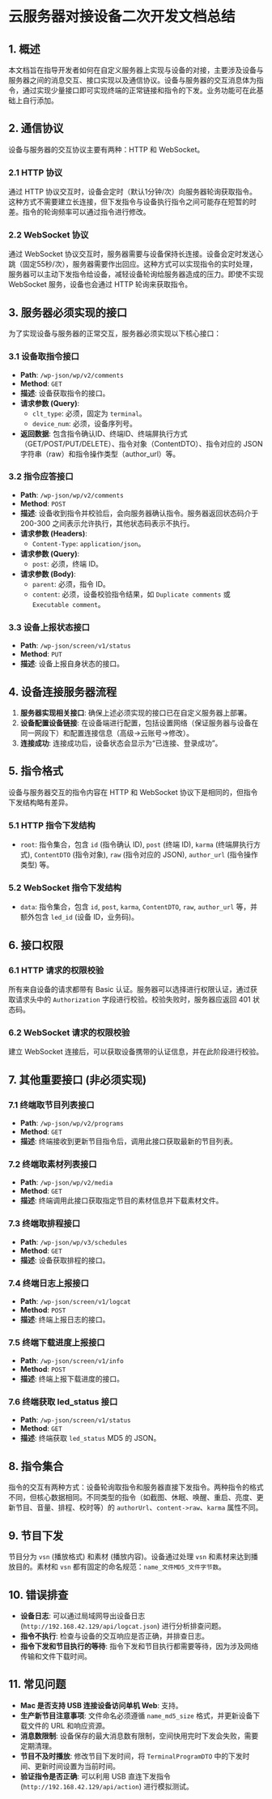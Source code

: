 # 云服务器对接设备二次开发文档总结

## 1. 概述

本文档旨在指导开发者如何在自定义服务器上实现与设备的对接，主要涉及设备与服务器之间的消息交互、接口实现以及通信协议。设备与服务器的交互消息体为指令，通过实现少量接口即可实现终端的正常链接和指令的下发。业务功能可在此基础上自行添加。

## 2. 通信协议

设备与服务器的交互协议主要有两种：HTTP 和 WebSocket。

### 2.1 HTTP 协议

通过 HTTP 协议交互时，设备会定时（默认1分钟/次）向服务器轮询获取指令。这种方式不需要建立长连接，但下发指令与设备执行指令之间可能存在短暂的时差。指令的轮询频率可以通过指令进行修改。

### 2.2 WebSocket 协议

通过 WebSocket 协议交互时，服务器需要与设备保持长连接。设备会定时发送心跳（固定55秒/次），服务器需要作出回应。这种方式可以实现指令的实时处理，服务器可以主动下发指令给设备，减轻设备轮询给服务器造成的压力。即使不实现 WebSocket 服务，设备也会通过 HTTP 轮询来获取指令。

## 3. 服务器必须实现的接口

为了实现设备与服务器的正常交互，服务器必须实现以下核心接口：

### 3.1 设备取指令接口

*   **Path**: `/wp-json/wp/v2/comments`
*   **Method**: `GET`
*   **描述**: 设备获取指令的接口。
*   **请求参数 (Query)**:
    *   `clt_type`: 必须，固定为 `terminal`。
    *   `device_num`: 必须，设备序列号。
*   **返回数据**: 包含指令确认ID、终端ID、终端屏执行方式（GET/POST/PUT/DELETE）、指令对象（ContentDTO）、指令对应的 JSON 字符串（raw）和指令操作类型（author_url）等。

### 3.2 指令应答接口

*   **Path**: `/wp-json/wp/v2/comments`
*   **Method**: `POST`
*   **描述**: 设备收到指令并校验后，会向服务器确认指令。服务器返回状态码介于 200-300 之间表示允许执行，其他状态码表示不执行。
*   **请求参数 (Headers)**:
    *   `Content-Type`: `application/json`。
*   **请求参数 (Query)**:
    *   `post`: 必须，终端 ID。
*   **请求参数 (Body)**:
    *   `parent`: 必须，指令 ID。
    *   `content`: 必须，设备校验指令结果，如 `Duplicate comments` 或 `Executable comment`。

### 3.3 设备上报状态接口

*   **Path**: `/wp-json/screen/v1/status`
*   **Method**: `PUT`
*   **描述**: 设备上报自身状态的接口。

## 4. 设备连接服务器流程

1.  **服务器实现相关接口**: 确保上述必须实现的接口已在自定义服务器上部署。
2.  **设备配置设备链接**: 在设备端进行配置，包括设置网络（保证服务器与设备在同一网段下）和配置连接信息（高级->云账号->修改）。
3.  **连接成功**: 连接成功后，设备状态会显示为“已连接、登录成功”。

## 5. 指令格式

设备与服务器交互的指令内容在 HTTP 和 WebSocket 协议下是相同的，但指令下发结构略有差异。

### 5.1 HTTP 指令下发结构

*   `root`: 指令集合，包含 `id` (指令确认 ID), `post` (终端 ID), `karma` (终端屏执行方式), `ContentDTO` (指令对象), `raw` (指令对应的 JSON), `author_url` (指令操作类型) 等。

### 5.2 WebSocket 指令下发结构

*   `data`: 指令集合，包含 `id`, `post`, `karma`, `ContentDTO`, `raw`, `author_url` 等，并额外包含 `led_id` (设备 ID，业务码)。

## 6. 接口权限

### 6.1 HTTP 请求的权限校验

所有来自设备的请求都带有 Basic 认证。服务器可以选择进行权限认证，通过获取请求头中的 `Authorization` 字段进行校验。校验失败时，服务器应返回 401 状态码。

### 6.2 WebSocket 请求的权限校验

建立 WebSocket 连接后，可以获取设备携带的认证信息，并在此阶段进行校验。

## 7. 其他重要接口 (非必须实现)

### 7.1 终端取节目列表接口

*   **Path**: `/wp-json/wp/v2/programs`
*   **Method**: `GET`
*   **描述**: 终端接收到更新节目指令后，调用此接口获取最新的节目列表。

### 7.2 终端取素材列表接口

*   **Path**: `/wp-json/wp/v2/media`
*   **Method**: `GET`
*   **描述**: 终端调用此接口获取指定节目的素材信息并下载素材文件。

### 7.3 终端取排程接口

*   **Path**: `/wp-json/wp/v3/schedules`
*   **Method**: `GET`
*   **描述**: 设备获取排程的接口。

### 7.4 终端日志上报接口

*   **Path**: `/wp-json/screen/v1/logcat`
*   **Method**: `POST`
*   **描述**: 终端上报日志的接口。

### 7.5 终端下载进度上报接口

*   **Path**: `/wp-json/screen/v1/info`
*   **Method**: `POST`
*   **描述**: 终端上报下载进度的接口。

### 7.6 终端获取 led_status 接口

*   **Path**: `/wp-json/screen/v1/status`
*   **Method**: `GET`
*   **描述**: 终端获取 `led_status` MD5 的 JSON。

## 8. 指令集合

指令的交互有两种方式：设备轮询取指令和服务器直接下发指令。两种指令的格式不同，但核心数据相同。不同类型的指令（如截图、休眠、唤醒、重启、亮度、更新节目、音量、排程、校时等）的 `authorUrl`、`content->raw`、`karma` 属性不同。

## 9. 节目下发

节目分为 `vsn` (播放格式) 和素材 (播放内容)。设备通过处理 `vsn` 和素材来达到播放目的。素材和 `vsn` 都有固定的命名规范：`name_文件MD5_文件字节数`。

## 10. 错误排查

*   **设备日志**: 可以通过局域网导出设备日志 (`http://192.168.42.129/api/logcat.json`) 进行分析排查问题。
*   **指令不执行**: 检查与设备的交互响应是否正确，并排查日志。
*   **指令下发和节目执行的等待**: 指令下发和节目执行都需要等待，因为涉及网络传输和文件下载时间。

## 11. 常见问题

*   **Mac 是否支持 USB 连接设备访问单机 Web**: 支持。
*   **生产新节目注意事项**: 文件命名必须遵循 `name_md5_size` 格式，并更新设备下载文件的 URL 和响应资源。
*   **消息数限制**: 设备保存的最大消息数有限制，空间快用完时下发会失败，需要定期清理。
*   **节目不及时播放**: 修改节目下发时间，将 `TerminalProgramDTO` 中的下发时间、更新时间设置为当前时间。
*   **验证指令是否正确**: 可以利用 USB 直连下发指令 (`http://192.168.42.129/api/action`) 进行模拟测试。


